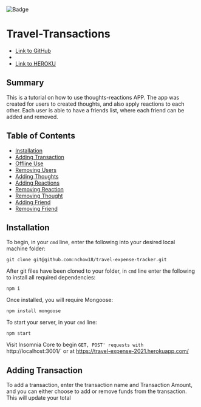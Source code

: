 ![Badge](https://img.shields.io/badge/--COOL-yellow.svg)

# Travel-Transactions

* [Link to GitHub](https://github.com/nchow18)
* [Email]:(mailto:emailme@nathanchow.ca)
* [Link to HEROKU](https://thoughts-reactions.herokuapp.com)

## Summary

This is a tutorial on how to use thoughts-reactions APP.  The app was created for users to created thoughts, and also apply reactions to each other.  Each user is able to have a friends list, where each friend can be added and removed.

## Table of Contents

- [Installation](#installation)
- [Adding Transaction](#adding-transaction)
- [Offline Use](#offline-use)
- [Removing Users](#removing-users)
- [Adding Thoughts](#adding-thoughts)
- [Adding Reactions](#adding-reactions)
- [Removing Reaction](#removing-reaction)
- [Removing Thought](#removing-thought)
- [Adding Friend](#adding-friend)
- [Removing Friend](#removing-friend)

## Installation

To begin, in your `cmd` line, enter the following into your desired local machine folder:

```git clone git@github.com:nchow18/travel-expense-tracker.git```

After git files have been cloned to your folder, in `cmd` line enter the following to install all required dependencies:

`npm i`

Once installed, you will require Mongoose:

`npm install mongoose`

To start your server, in your `cmd` line:

`npm start`

Visit Insomnia Core to begin `GET, POST' requests with `http://localhost:3001/` or at https://travel-expense-2021.herokuapp.com/


## Adding Transaction

To add a transaction, enter the transaction name and Transaction Amount, and you can either choose to add or remove funds from the transaction.  This will update your total




